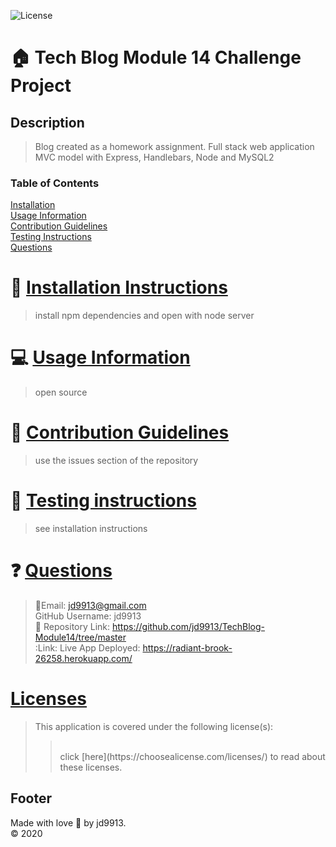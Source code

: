

![License](https://img.shields.io/badge/License--blue.svg)

:house: Tech Blog Module 14 Challenge Project <br>
==

Description
--
>Blog created as a homework assignment.  Full stack web application MVC model with Express, Handlebars, Node and MySQL2<br>

### Table of Contents
[Installation](#install)<br>
[Usage Information](#usage)</a><br>
[Contribution Guidelines](#contribute)<br>
[Testing Instructions](#test)<br>
[Questions](#quest)<br>

:memo: [Installation Instructions](install)
========
>install npm dependencies and open with node server

:computer: [Usage Information](usage)
===
>open source

:incoming_envelope: [Contribution Guidelines](contribute)
==
>use the issues section of the repository

:notebook: [Testing instructions](test)
==
>see installation instructions

:question: [Questions](quest)
==
>:email:Email: jd9913@gmail.com<br>
>GitHub Username: jd9913<br>
>:link: Repository Link: https://github.com/jd9913/TechBlog-Module14/tree/master<br>
>:Link: Live App Deployed: https://radiant-brook-26258.herokuapp.com/<br>

[Licenses](#license)
==
>This application is covered under the following license(s): <br>
>><br>
>>click [here](https://choosealicense.com/licenses/) to read about these licenses.

Footer
--

Made with love :gift_heart: by jd9913.<br>:copyright: 2020

        
